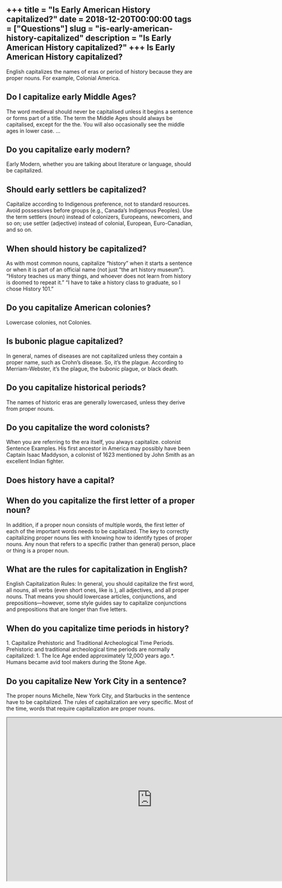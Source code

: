+++
title = "Is Early American History capitalized?"
date = 2018-12-20T00:00:00
tags = ["Questions"]
slug = "is-early-american-history-capitalized"
description = "Is Early American History capitalized?"
+++
Is Early American History capitalized?
--------------------------------------

English capitalizes the names of eras or period of history because they are proper nouns. For example, Colonial America.

Do I capitalize early Middle Ages?
----------------------------------

The word medieval should never be capitalised unless it begins a sentence or forms part of a title. The term the Middle Ages should always be capitalised, except for the the. You will also occasionally see the middle ages in lower case. …

Do you capitalize early modern?
-------------------------------

Early Modern, whether you are talking about literature or language, should be capitalized.

Should early settlers be capitalized?
-------------------------------------

Capitalize according to Indigenous preference, not to standard resources. Avoid possessives before groups (e.g., Canada’s Indigenous Peoples). Use the term settlers (noun) instead of colonizers, Europeans, newcomers, and so on; use settler (adjective) instead of colonial, European, Euro-Canadian, and so on.

When should history be capitalized?
-----------------------------------

As with most common nouns, capitalize “history” when it starts a sentence or when it is part of an official name (not just “the art history museum”). “History teaches us many things, and whoever does not learn from history is doomed to repeat it.” “I have to take a history class to graduate, so I chose History 101.”

Do you capitalize American colonies?
------------------------------------

Lowercase colonies, not Colonies.

Is bubonic plague capitalized?
------------------------------

In general, names of diseases are not capitalized unless they contain a proper name, such as Crohn’s disease. So, it’s the plague. According to Merriam-Webster, it’s the plague, the bubonic plague, or black death.

Do you capitalize historical periods?
-------------------------------------

The names of historic eras are generally lowercased, unless they derive from proper nouns.

Do you capitalize the word colonists?
-------------------------------------

When you are referring to the era itself, you always capitalize. colonist Sentence Examples. His first ancestor in America may possibly have been Captain Isaac Maddyson, a colonist of 1623 mentioned by John Smith as an excellent Indian fighter.

Does history have a capital?
----------------------------

When do you capitalize the first letter of a proper noun?
---------------------------------------------------------

In addition, if a proper noun consists of multiple words, the first letter of each of the important words needs to be capitalized. The key to correctly capitalizing proper nouns lies with knowing how to identify types of proper nouns. Any noun that refers to a specific (rather than general) person, place or thing is a proper noun.

What are the rules for capitalization in English?
-------------------------------------------------

English Capitalization Rules: In general, you should capitalize the first word, all nouns, all verbs (even short ones, like is ), all adjectives, and all proper nouns. That means you should lowercase articles, conjunctions, and prepositions—however, some style guides say to capitalize conjunctions and prepositions that are longer than five letters.

When do you capitalize time periods in history?
-----------------------------------------------

1\. Capitalize Prehistoric and Traditional Archeological Time Periods. Prehistoric and traditional archeological time periods are normally capitalized: 1. The Ice Age ended approximately 12,000 years ago.\*. Humans became avid tool makers during the Stone Age.

Do you capitalize New York City in a sentence?
----------------------------------------------

The proper nouns Michelle, New York City, and Starbucks in the sentence have to be capitalized. The rules of capitalization are very specific. Most of the time, words that require capitalization are proper nouns.

<iframe allow="accelerometer; autoplay; clipboard-write; encrypted-media; gyroscope; picture-in-picture" allowfullscreen="" class="__youtube_prefs__  epyt-is-override  no-lazyload" data-no-lazy="1" data-origheight="433" data-origwidth="770" data-skipgform_ajax_framebjll="" height="433" id="_ytid_58244" loading="lazy" src="https://www.youtube.com/embed/fxFGB5vErvw?enablejsapi=1&autoplay=0&cc_load_policy=0&cc_lang_pref=&iv_load_policy=1&loop=0&modestbranding=0&rel=1&fs=1&playsinline=0&autohide=2&theme=dark&color=red&controls=1&" title="YouTube player" width="770"></iframe>